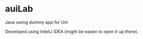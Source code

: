 # auiLab
Java swing dummy app for Uni

Developed using InteliJ IDEA (might be easier to open it up there).

